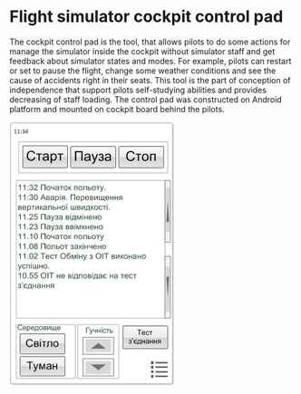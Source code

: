 # Flight simulator cockpit control pad
The cockpit control pad is the tool, that allows pilots to do some actions for manage the simulator inside the cockpit without simulator staff and get feedback about simulator states and modes. For example, pilots can restart or set to pause the flight, change some weather conditions and see the cause of accidents right in their seats. This tool is the part of conception of independence that support pilots self-studying abilities and provides decreasing of staff loading. The control pad was constructed on Android platform and mounted on cockpit board behind the pilots.

![Image](CockpiContolPanel.png "ControlPad")

